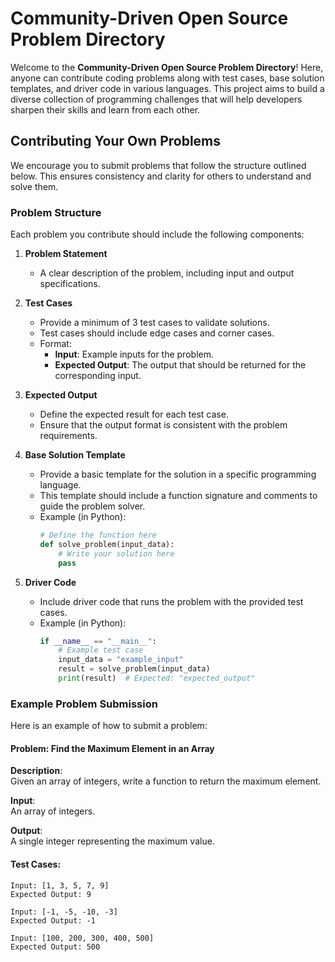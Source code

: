 # Community-Driven Open Source Problem Directory

Welcome to the **Community-Driven Open Source Problem Directory**! Here, anyone can contribute coding problems along with test cases, base solution templates, and driver code in various languages. This project aims to build a diverse collection of programming challenges that will help developers sharpen their skills and learn from each other.

## Contributing Your Own Problems

We encourage you to submit problems that follow the structure outlined below. This ensures consistency and clarity for others to understand and solve them.

### Problem Structure

Each problem you contribute should include the following components:

1. **Problem Statement**
   - A clear description of the problem, including input and output specifications.
   
2. **Test Cases**
   - Provide a minimum of 3 test cases to validate solutions.
   - Test cases should include edge cases and corner cases.
   - Format:
     - **Input**: Example inputs for the problem.
     - **Expected Output**: The output that should be returned for the corresponding input.

3. **Expected Output**
   - Define the expected result for each test case.
   - Ensure that the output format is consistent with the problem requirements.

4. **Base Solution Template**
   - Provide a basic template for the solution in a specific programming language.
   - This template should include a function signature and comments to guide the problem solver.
   - Example (in Python):
     ```python
     # Define the function here
     def solve_problem(input_data):
         # Write your solution here
         pass
     ```

5. **Driver Code**
   - Include driver code that runs the problem with the provided test cases.
   - Example (in Python):
     ```python
     if __name__ == "__main__":
         # Example test case
         input_data = "example_input"
         result = solve_problem(input_data)
         print(result)  # Expected: "expected_output"
     ```

### Example Problem Submission

Here is an example of how to submit a problem:

#### Problem: **Find the Maximum Element in an Array**

**Description**:  
Given an array of integers, write a function to return the maximum element.

**Input**:  
An array of integers.

**Output**:  
A single integer representing the maximum value.

#### Test Cases:
```plaintext
Input: [1, 3, 5, 7, 9]
Expected Output: 9

Input: [-1, -5, -10, -3]
Expected Output: -1

Input: [100, 200, 300, 400, 500]
Expected Output: 500
